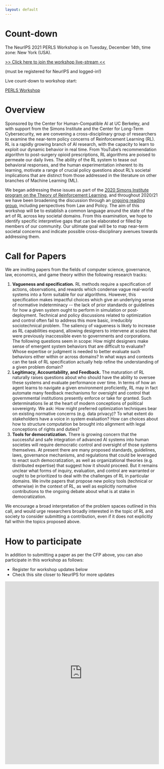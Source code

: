```yaml
---
layout: default
---
```


# Count-down

The NeurIPS 2021 PERLS Workshop is on <span class="important">Tuesday, December 14th</span>, time zone: <span class="important">New York (USA)</span>.

<span class="click-to-join">[>> Click here to join the workshop live-stream <<](https://neurips.cc/virtual/2021/workshop/21864)</span>

<span class="click-to-join-sub">(must be registered for NeurIPS and logged-in!)</span>

Live count-down to workshop start:

<script src="https://cdn.logwork.com/widget/countdown.js"></script>
<a href="https://logwork.com/countdown-rnmv" class="countdown-timer" data-timezone="America/New_York" data-date="2021-12-14 07:00">PERLS Workshop</a>


# Overview

Sponsored by the Center for Human-Compatible AI at UC Berkeley, and with support from the Simons Institute and the Center for Long-Term Cybersecurity, we are convening a cross-disciplinary group of researchers to examine the near-term policy concerns of Reinforcement Learning (RL).
RL is a rapidly growing branch of AI research, with the capacity to learn to exploit our dynamic behavior in real time.
From YouTube’s recommendation algorithm to post-surgery opioid prescriptions, RL algorithms are poised to permeate our daily lives.
The ability of the RL system to tease out behavioral responses, and the human experimentation inherent to its learning, motivate a range of crucial policy questions about RL’s societal implications that are distinct from those addressed in the literature on other branches of Machine Learning (ML).

We began addressing these issues as part of the [2020 Simons Institute program on the Theory of Reinforcement Learning](https://simons.berkeley.edu/news/mapping-political-economy-reinforcement-learning-systems-case-autonomous-vehicles), and throughout 2020/21 we have been broadening the discussion through an [ongoing reading group](https://geesegraduates.org/2020/10/26/political-economy-of-reinforcement-learning/), including perspectives from Law and Policy.
The aim of this workshop will be to establish a common language around the state of the art of RL across key societal domains.
From this examination, we hope to identify specific interpretive gaps that can be elaborated or filled by members of our community.
Our ultimate goal will be to map near-term societal concerns and indicate possible cross-disciplinary avenues towards addressing them.

# Call for Papers

We are inviting papers from the fields of computer science, governance, law, economics, and game theory within the following research tracks:

<ol class="cfp-list">
    <li>
    <b>Vagueness and specification.</b>
    RL methods require a specification of actions, observations, and rewards which condense vague real-world systems into a form suitable for our algorithms.  However, this specification makes impactful choices which give an underlying sense of normative indeterminacy -- the lack of prior standards or guidelines for how a given system ought to perform in simulation or post-deployment. Technical and policy discussions related to optimization and control often fail to address this more basic, irreducibly sociotechnical problem. The saliency of vagueness is likely to increase as RL capabilities expand, allowing designers to intervene at scales that were previously inaccessible even to governments and corporations. The following questions seem in scope: How might designers make sense of emergent system behaviors that are difficult to evaluate? Whose expertise or judgment is needed to better evaluate such behaviors either within or across domains? In what ways and contexts can the task of RL specification actually help refine the understanding of a given problem domain?
    </li>
    <li>
    <b>Legitimacy, Accountability, and Feedback.</b>
    The maturation of RL naturally raises questions about who should have the ability to oversee these systems and evaluate performance over time. In terms of how an agent learns to navigate a given environment proficiently, RL may in fact automate many feedback mechanisms for oversight and control that governmental institutions presently enforce or take for granted. Such determinations lie at the heart of modern conceptions of political sovereignty. We ask: How might preferred optimization techniques bear on existing normative concerns (e.g. data privacy)? To what extent do stakeholders have a voice in system evaluation? How can choices about how to structure computation be brought into alignment with legal conceptions of rights and duties?
    </li>
    <li>
    <b>Tools for democratization.</b>
    There is growing concern that the successful and safe integration of advanced AI systems into human societies will require democratic control and oversight of those systems themselves. At present there are many proposed standards, guidelines, laws, governance mechanisms, and regulations that could be leveraged to enact such democratization, as well as organizational theories (e.g. distributed expertise) that suggest how it should proceed. But it remains unclear what forms of inquiry, evaluation, and control are warranted or ought to be prioritized to deal with the challenges of RL in particular domains. We invite papers that propose new policy tools (technical or otherwise) in the context of RL, as well as explicitly normative contributions to the ongoing debate about what is at stake in democratization.
    </li>
</ol>

We encourage a broad interpretation of the problem spaces outlined in this call, and would urge researchers broadly interested in the topic of RL and society to consider submitting a contribution, even if it does not explicitly fall within the topics proposed above.

# How to participate

In addition to submitting a paper as per the CFP above, you can also participate in this workshop as follows:

 * Register for workshop updates below
 * Check this site closer to NeurIPS for more updates

<iframe src="https://docs.google.com/forms/d/e/1FAIpQLSdSOu8dPtBHHG126JJ5ns3TFVj4c_bnZiZflOcmG31h9l55xQ/viewform?embedded=true" width="100%" height="600pt" frameborder="0" marginheight="0" marginwidth="0">Loading…</iframe>
